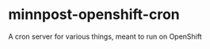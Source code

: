 minnpost-openshift-cron
=======================

A cron server for various things, meant to run on OpenShift